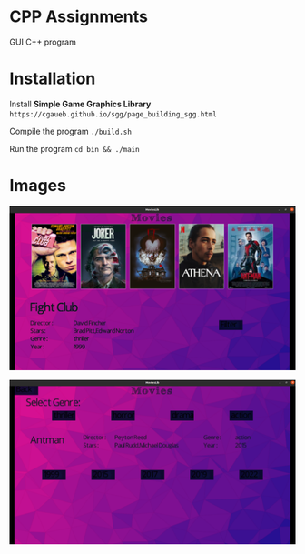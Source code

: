# CPP Assignments

GUI C++ program

# Installation

Install **Simple Game Graphics Library**
	`https://cgaueb.github.io/sgg/page_building_sgg.html`

Compile the program	
	`./build.sh`

Run the program
	`cd bin && ./main`
	
# Images

![image](/bin/assets/movies2.png)

![image](/bin/assets/movies.png)
